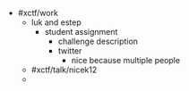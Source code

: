- #xctf/work
	- luk and estep
		- student assignment
			- challenge description
			- twitter
				- nice because multiple people
	- #xctf/talk/nicek12
	-